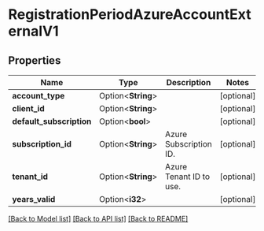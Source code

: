 # RegistrationPeriodAzureAccountExternalV1

## Properties

Name | Type | Description | Notes
------------ | ------------- | ------------- | -------------
**account_type** | Option<**String**> |  | [optional]
**client_id** | Option<**String**> |  | [optional]
**default_subscription** | Option<**bool**> |  | [optional]
**subscription_id** | Option<**String**> | Azure Subscription ID. | [optional]
**tenant_id** | Option<**String**> | Azure Tenant ID to use. | [optional]
**years_valid** | Option<**i32**> |  | [optional]

[[Back to Model list]](../README.md#documentation-for-models) [[Back to API list]](../README.md#documentation-for-api-endpoints) [[Back to README]](../README.md)



